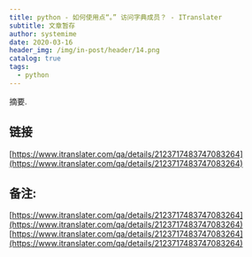 ```yaml
---
title: python - 如何使用点“。” 访问字典成员？ - ITranslater
subtitle: 文章暂存
author: systemime
date: 2020-03-16
header_img: /img/in-post/header/14.png
catalog: true
tags:
  - python
---
```

摘要.

<!-- more -->
## 链接

 [https://www.itranslater.com/qa/details/2123717483747083264](https://www.itranslater.com/qa/details/2123717483747083264) 

## 备注:

 [https://www.itranslater.com/qa/details/2123717483747083264](https://www.itranslater.com/qa/details/2123717483747083264) 
 [https://www.itranslater.com/qa/details/2123717483747083264](https://www.itranslater.com/qa/details/2123717483747083264)
